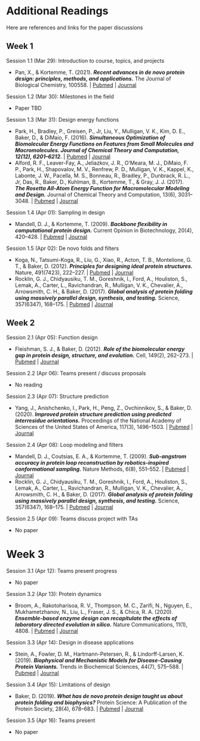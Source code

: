# Additional Readings

Here are references and links for the paper discussions

## Week 1
Session 1.1 (Mar 29): Introduction to course, topics, and projects
- Pan, X., & Kortemme, T. (2021). ***Recent advances in de novo protein design: principles, methods, and applications.*** The Journal of Biological Chemistry, 100558. | [Pubmed](https://pubmed.ncbi.nlm.nih.gov/33744284/) | [Journal](https://doi.org/10.1016/j.jbc.2021.100558)

Session 1.2 (Mar 30): Milestones in the field
- Paper TBD

Session 1.3 (Mar 31): Design energy functions
- Park, H., Bradley, P., Greisen, P., Jr, Liu, Y., Mulligan, V. K., Kim, D. E., Baker, D., & DiMaio, F. (2016). ***Simultaneous Optimization of Biomolecular Energy Functions on Features from Small Molecules and Macromolecules. Journal of Chemical Theory and Computation, 12(12), 6201–6212.*** | [Pubmed](https://www.ncbi.nlm.nih.gov/pmc/articles/PMC5515585/) | [Journal](https://doi.org/10.1021/acs.jctc.6b00819)
- Alford, R. F., Leaver-Fay, A., Jeliazkov, J. R., O’Meara, M. J., DiMaio, F. P., Park, H., Shapovalov, M. V., Renfrew, P. D., Mulligan, V. K., Kappel, K., Labonte, J. W., Pacella, M. S., Bonneau, R., Bradley, P., Dunbrack, R. L., Jr, Das, R., Baker, D., Kuhlman, B., Kortemme, T., & Gray, J. J. (2017). ***The Rosetta All-Atom Energy Function for Macromolecular Modeling and Design.*** Journal of Chemical Theory and Computation, 13(6), 3031–3048. | [Pubmed](https://www.ncbi.nlm.nih.gov/pmc/articles/PMC5717763/) | [Journal](https://doi.org/10.1021/acs.jctc.7b00125) 

Session 1.4 (Apr 01): Sampling in design
- Mandell, D. J., & Kortemme, T. (2009). ***Backbone flexibility in computational protein design.*** Current Opinion in Biotechnology, 20(4), 420–428. | [Pubmed](https://pubmed.ncbi.nlm.nih.gov/19709874/) | [Journal](https://doi.org/10.1016/j.copbio.2009.07.006) 

Session 1.5 (Apr 02): De novo folds and filters
- Koga, N., Tatsumi-Koga, R., Liu, G., Xiao, R., Acton, T. B., Montelione, G. T., & Baker, D. (2012). ***Principles for designing ideal protein structures.*** Nature, 491(7423), 222–227. | [Pubmed](https://www.ncbi.nlm.nih.gov/pmc/articles/PMC3705962/) | [Journal](https://doi.org/10.1038/nature11600) 
- Rocklin, G. J., Chidyausiku, T. M., Goreshnik, I., Ford, A., Houliston, S., Lemak, A., Carter, L., Ravichandran, R., Mulligan, V. K., Chevalier, A., Arrowsmith, C. H., & Baker, D. (2017). ***Global analysis of protein folding using massively parallel design, synthesis, and testing.*** Science, 357(6347), 168–175. | [Pubmed](https://www.ncbi.nlm.nih.gov/pmc/articles/PMC5568797/) | [Journal](https://doi.org/10.1126/science.aan0693)

## Week 2
Session 2.1 (Apr 05): Function design
- Fleishman, S. J., & Baker, D. (2012). ***Role of the biomolecular energy gap in protein design, structure, and evolution.*** Cell, 149(2), 262–273. | [Pubmed](https://pubmed.ncbi.nlm.nih.gov/22500796/) | [Journal](https://doi.org/10.1016/j.cell.2012.03.016)

Session 2.2 (Apr 06): Teams present / discuss proposals
- No reading

Session 2.3 (Apr 07): Structure prediction
- Yang, J., Anishchenko, I., Park, H., Peng, Z., Ovchinnikov, S., & Baker, D. (2020). ***Improved protein structure prediction using predicted interresidue orientations.*** Proceedings of the National Academy of Sciences of the United States of America, 117(3), 1496–1503. | [Pubmed](https://www.ncbi.nlm.nih.gov/pmc/articles/PMC6983395/) | [Journal](https://doi.org/10.1073/pnas.1914677117) 

Session 2.4 (Apr 08): Loop modeling and filters
- Mandell, D. J., Coutsias, E. A., & Kortemme, T. (2009). ***Sub-angstrom accuracy in protein loop reconstruction by robotics-inspired conformational sampling.*** Nature Methods, 6(8), 551–552. | [Pubmed](https://www.ncbi.nlm.nih.gov/pmc/articles/PMC2847683/) | [Journal](https://doi.org/10.1038/nmeth0809-551)
- Rocklin, G. J., Chidyausiku, T. M., Goreshnik, I., Ford, A., Houliston, S., Lemak, A., Carter, L., Ravichandran, R., Mulligan, V. K., Chevalier, A., Arrowsmith, C. H., & Baker, D. (2017). ***Global analysis of protein folding using massively parallel design, synthesis, and testing.*** Science, 357(6347), 168–175. | [Pubmed](https://www.ncbi.nlm.nih.gov/pmc/articles/PMC5568797/) | [Journal](https://doi.org/10.1126/science.aan0693)

Session 2.5 (Apr 09): Teams discuss project with TAs
- No paper

# Week 3
Session 3.1 (Apr 12): Teams present progress
- No paper

Session 3.2 (Apr 13): Protein dynamics
- Broom, A., Rakotoharisoa, R. V., Thompson, M. C., Zarifi, N., Nguyen, E., Mukhametzhanov, N., Liu, L., Fraser, J. S., & Chica, R. A. (2020). ***Ensemble-based enzyme design can recapitulate the effects of laboratory directed evolution in silico.*** Nature Communications, 11(1), 4808. | [Pubmed](https://www.ncbi.nlm.nih.gov/pmc/articles/PMC7511930/) | [Journal](https://doi.org/10.1038/s41467-020-18619-x)

Session 3.3 (Apr 14): Design in disease applications
- Stein, A., Fowler, D. M., Hartmann-Petersen, R., & Lindorff-Larsen, K. (2019). ***Biophysical and Mechanistic Models for Disease-Causing Protein Variants.*** Trends in Biochemical Sciences, 44(7), 575–588.  | [Pubmed](https://www.ncbi.nlm.nih.gov/pmc/articles/PMC6579676/) | [Journal](https://doi.org/10.1016/j.tibs.2019.01.003)

Session 3.4 (Apr 15): Limitations of design
- Baker, D. (2019). ***What has de novo protein design taught us about protein folding and biophysics?*** Protein Science: A Publication of the Protein Society, 28(4), 678–683. | [Pubmed](https://www.ncbi.nlm.nih.gov/pmc/articles/PMC6423711/) | [Journal](https://doi.org/10.1002/pro.3588)

Session 3.5 (Apr 16): Teams present
- No paper

